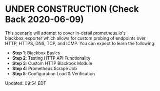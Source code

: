 # UNDER CONSTRUCTION (Check Back 2020-06-09)

This scenario will attempt to cover in-detail prometheus.io's blackbox_exporter which allows for custom probing of endpoints over HTTP, HTTPS, DNS, TCP, and ICMP.  You can expect to learn the following:

* **Step 1**: Blackbox Basics
* **Step 2**: Testing HTTP API Functionality
* **Step 3**: Custom HTTP Blackbox Module
* **Step 4**: Prometheus Scrape Job
* **Step 5**: Configuration Load & Verification


Updated: 09:54 EDT
